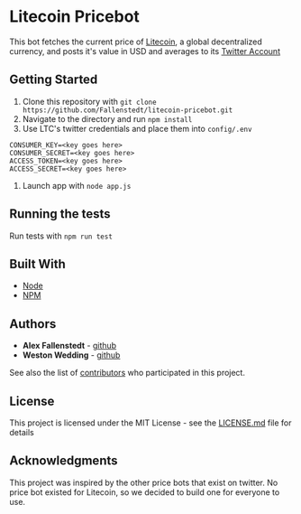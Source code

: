 # Litecoin Pricebot

This bot fetches the current price of [Litecoin](https://litecoin.org/), a global decentralized currency, and posts it's value in USD and averages to its [Twitter Account](https://twitter.com/LTC_pricebot)

## Getting Started

1. Clone this repository with `git clone https://github.com/Fallenstedt/litecoin-pricebot.git`
1. Navigate to the directory and run `npm install`
1. Use LTC's twitter credentials and place them into `config/.env`
```
CONSUMER_KEY=<key goes here>
CONSUMER_SECRET=<key goes here>
ACCESS_TOKEN=<key goes here>
ACCESS_SECRET=<key goes here>
```
1. Launch app with `node app.js`

## Running the tests

Run tests with `npm run test`

## Built With

* [Node](https://nodejs.org/en/)
* [NPM](https://www.npmjs.com/)

## Authors

* **Alex Fallenstedt** - [github](https://github.com/Fallenstedt)
* **Weston Wedding** - [github](https://github.com/stickywes)

See also the list of [contributors](https://github.com/Fallenstedt/litecoin-pricebot/graphs/contributors) who participated in this project.

## License

This project is licensed under the MIT License - see the [LICENSE.md](https://github.com/Fallenstedt/litecoin-pricebot/blob/master/LICENSE) file for details

## Acknowledgments

This project was inspired by the other price bots that exist on twitter. No price bot existed for Litecoin, so we decided to build one for everyone to use.
